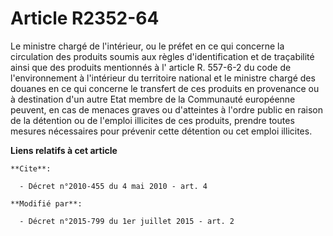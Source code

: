 # Article R2352-64

Le ministre chargé de l'intérieur, ou le préfet en ce qui concerne la circulation des produits soumis aux règles
d'identification et de traçabilité ainsi que des produits mentionnés               à l' article R. 557-6-2 du code de
l'environnement  à l'intérieur du territoire national et le ministre chargé des douanes en ce qui concerne le transfert de
ces produits en provenance ou à destination d'un autre Etat membre de la Communauté européenne peuvent, en cas de menaces
graves ou d'atteintes à l'ordre public en raison de la détention ou de l'emploi illicites de ces produits, prendre toutes
mesures nécessaires pour prévenir cette détention ou cet emploi illicites.

**Liens relatifs à cet article**

	**Cite**:

	  - Décret n°2010-455 du 4 mai 2010 - art. 4

	**Modifié par**:

	  - Décret n°2015-799 du 1er juillet 2015 - art. 2
